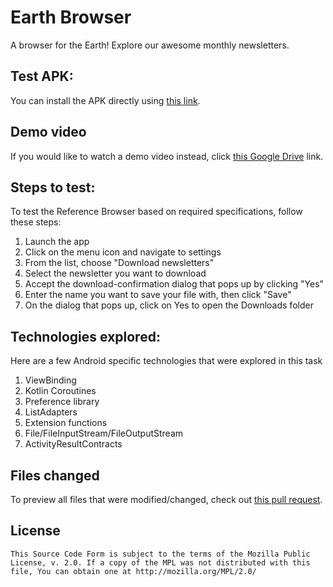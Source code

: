 #  Earth Browser

A browser for the Earth! Explore our awesome monthly newsletters.



## Test APK:

You can install the APK directly using [this link](https://drive.google.com/drive/folders/1LQuCMpM7fiwFeebnMVHZ6b1wGTGCVaxa?usp=sharing).



## Demo video

If you would like to watch a demo video instead, click [this Google Drive](https://drive.google.com/file/d/11jlMpk6Xg1TQUk_xnU4fzLWmWSpHhCKm/view?usp=sharing) link.



## Steps to test:

To test the Reference Browser based on required specifications, follow these steps:

1) Launch the app
2) Click on the menu icon and navigate to settings
3) From the list, choose "Download newsletters"
4) Select the newsletter you want to download
5) Accept the download-confirmation dialog that pops up by clicking "Yes"
6) Enter the name you want to save your file with, then click "Save"
7) On the dialog that pops up, click on Yes to open the Downloads folder



## Technologies explored:

Here are a few Android specific technologies that were explored in this task

1) ViewBinding
2) Kotlin Coroutines
3) Preference library
4) ListAdapters
5) Extension functions
6) File/FileInputStream/FileOutputStream
7) ActivityResultContracts



## Files changed

To preview all files that were modified/changed, check out [this pull request](https://github.com/TaslimOseni/Earth-browser/pull/1).


## License

    This Source Code Form is subject to the terms of the Mozilla Public
    License, v. 2.0. If a copy of the MPL was not distributed with this
    file, You can obtain one at http://mozilla.org/MPL/2.0/

